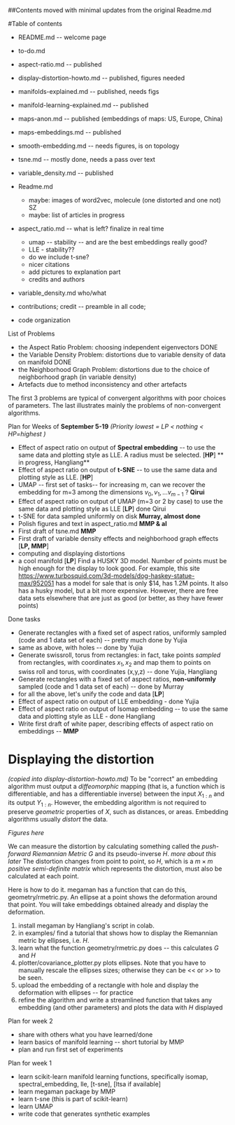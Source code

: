 ##Contents moved with minimal updates from the original Readme.md

#Table of contents

* README.md   -- welcome page
* to-do.md

* aspect-ratio.md -- published
* display-distortion-howto.md -- published, figures needed
* manifolds-explained.md -- published, needs figs
* manifold-learning-explained.md -- published
* maps-anon.md -- published  (embeddings of maps: US, Europe, China)
* maps-embeddings.md -- published
* smooth-embedding.md -- needs figures, is on topology
* tsne.md -- mostly done, needs a pass over text
* variable_density.md -- published


* Readme.md
  * maybe: images of word2vec, molecule (one distorted and one not) SZ
  * maybe: list of articles in progress
  
* aspect_ratio.md -- what is left? finalize in real time
  * umap -- stability -- and are the best embeddings really good?
  * LLE - stability??
  * do we include t-sne?
  * nicer citations
  * add pictures to explanation part
  * credits and authors

* variable_density.md  who/what
* contributions; credit -- preamble in all code; 
* code organization

List of Problems
* the Aspect Ratio Problem: choosing independent eigenvectors DONE
* the Variable Density Problem: distortions due to variable density of data on manifold DONE
* the Neighborhood Graph Problem: distortions due to the choice of neighborhood graph (in variable density)  
* Artefacts due to method inconsistency and other artefacts

The first 3 problems are typical of convergent algorithms with poor choices of parameters. The last illustrates mainly the problems of non-convergent algorithms. 


Plan for Weeks of **September 5-19** _(Priority lowest = LP < nothing < HP=highest )_

* Effect of aspect ratio on output of **Spectral embedding** -- to use the same data and plotting style as LLE. A radius must be selected. [**HP**]  ** in progress, Hangliang**
* Effect of aspect ratio on output of **t-SNE** -- to use the same data and plotting style as LLE. [**HP**]
* UMAP -- first set of tasks-- for increasing m, can we recover the embedding for m=3 among the dimensions $v_0, v_1, ... v_{m-1}$ ? **Qirui**
* Effect of aspect ratio on output of UMAP (m=3 or 2 by case) to use the same data and plotting style as LLE [**LP**] done Qirui
* t-SNE for data sampled uniformly on disk **Murray, almost done**
* Polish figures and text in aspect_ratio.md **MMP & al**
* First draft of tsne.md **MMP**
* First draft of variable density effects and neighborhood graph effects [**LP, MMP**]
* computing and displaying distortions 
* a cool manifold [**LP**]  Find a HUSKY 3D model. Number of points must be high enough for the display to look good. For example, this site https://www.turbosquid.com/3d-models/dog-haskey-statue-max/952051 has a model for sale that is only $14, has 1.2M points. It also has a husky model, but a bit more expensive. However, there are free data sets elsewhere that are just as good (or better, as they have fewer  points)

Done tasks
* Generate rectangles with a fixed set of aspect ratios, uniformly sampled (code and 1 data set of each) -- pretty much done by Yujia
* same as above, with holes -- done by Yujia
* Generate swissroll, torus from rectangles: in fact, take points *sampled* from rectangles, with coordinates $x_1,x_2$ and map them to points on swiss roll and torus, with coordinates (x,y,z)  -- done Yujia, Hangliang
* Generate rectangles with a fixed set of aspect ratios, **non-uniformly** sampled (code and 1 data set of each) --  done by Murray
* for all the above, let's unify the code and  data [**LP**] 
* Effect of aspect ratio on output of LLE embedding - done Yujia
* Effect of aspect ratio on output of Isomap embedding -- to use the same data and plotting style as LLE - done Hangliang
* Write first draft of white paper, describing effects of aspect ratio on embeddings -- **MMP**


Displaying the distortion
=========================
_(copied into display-distortion-howto.md)_
To be "correct" an embedding algorithm must output a *diffeomorphic* mapping (that is, a function which is differentiable, and has a differentiable inverse) between the input $X_{1:n}$ and its output $Y_{1:n}$. However, the embedding algorithm is not required to preserve *geometric* properties of $X$, such as distances, or areas. Embedding algorithms usually *distort* the data. 

_Figures here_

We can measure the distortion by calculating something called the *push-forward Riemannian Metric* $G$ and its pseudo-inverse $H$. _more about this later_ The distortion changes from point to point, so $H$, which is a $m\times m$ *positive semi-definite matrix* which represents the distortion, must also be calculated at each point. 

Here is how to do it.  megaman has a function that can do this, geometry/rmetric.py.  An ellipse at a point shows the deformation around that point. You will take embeddings obtained already and display the deformation. 

1. install megaman by Hangliang's script in colab.
2. in examples/ find a tutorial that shows how to display the Riemannian metric by ellipses, i.e. $H$. 
3. learn what the function geometry/rmetric.py does -- this calculates $G$ and $H$
4. plotter/covariance_plotter.py plots ellipses. Note that you have to manually rescale the ellipses sizes; otherwise they can be << or >> to be seen.
5. upload the embedding of a rectangle with hole and display the deformation with ellipses -- for practice
6. refine the algorithm and write a streamlined function that takes any embedding (and other parameters) and plots the data with $H$ displayed


Plan for week 2
* share with others what you have learned/done
* learn basics of manifold learning -- short tutorial by MMP
* plan and run first set of experiments 

Plan for week 1
* learn scikit-learn manifold learning functions, specifically isomap, spectral_embedding, lle, [t-sne], [ltsa if available]
* learn megaman package by MMP
* learn t-sne (this is part of scikit-learn)
* learn UMAP
* write code that generates synthetic examples
